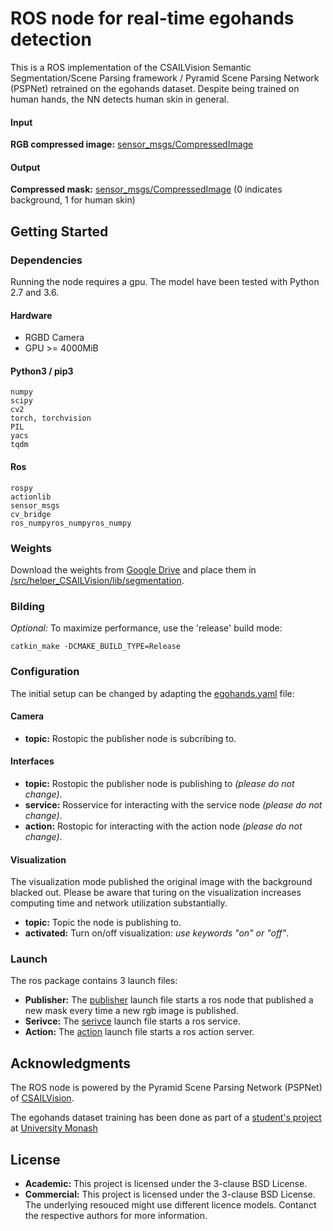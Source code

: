 # ROS node for real-time egohands detection #

This is a ROS implementation of the CSAILVision Semantic Segmentation/Scene Parsing framework / Pyramid Scene Parsing Network (PSPNet) retrained on the egohands dataset. Despite being trained on human hands, the NN detects human skin in general.

#### Input ####

**RGB compressed image:** [sensor_msgs/CompressedImage](http://docs.ros.org/melodic/api/sensor_msgs/html/msg/CompressedImage.html)

#### Output ####

**Compressed mask:** [sensor_msgs/CompressedImage](http://docs.ros.org/melodic/api/sensor_msgs/html/msg/CompressedImage.html) (0 indicates background, 1 for human skin)

## Getting Started ##

### Dependencies ###

Running the node requires a gpu. The model have been tested with Python 2.7 and 3.6.
 
#### Hardware ####

* RGBD Camera
* GPU >= 4000MiB

#### Python3 / pip3 ####
```
numpy
scipy
cv2
torch, torchvision
PIL
yacs
tqdm
```
#### Ros ####
```
rospy
actionlib
sensor_msgs
cv_bridge
ros_numpyros_numpyros_numpy
```

### Weights ###

Download the weights from [Google Drive](https://drive.google.com/drive/u/1/folders/1q--u3g9XgQ0qH1I6JJfCs3EfTMc3t1IT) and place them in [/src/helper_CSAILVision/lib/segmentation](/src/helper_CSAILVision/lib/segmentation/).

### Bilding ###

*Optional:* To maximize performance, use the 'release' build mode:
```
catkin_make -DCMAKE_BUILD_TYPE=Release
```

### Configuration

The initial setup can be changed by adapting the [egohands.yaml](cfg/egohands.yaml) file:

#### Camera ####
* **topic:** Rostopic the publisher node is subcribing to.

#### Interfaces ####
* **topic:** Rostopic the publisher node is publishing to *(please do not change)*.
* **service:** Rosservice for interacting with the service node *(please do not change)*.
* **action:** Rostopic for interacting with the action node *(please do not change)*.

#### Visualization ####

The visualization mode published the original image with the background blacked out. Please be aware that turing on the visualization increases computing time and network utilization substantially.

* **topic:** Topic the node is publishing to.
* **activated:** Turn on/off visualization: *use keywords "on" or "off"*.

### Launch

The ros package contains 3 launch files:
* **Publisher:** The [publisher](launch/egohands_publisher.launch) launch file starts a ros node that published a new mask every time a new rgb image is published.
* **Serivce:** The [serivce](launch/egohands_service.launch) launch file starts a ros service. 
* **Action:** The [action](launch/egohands_action.launch) launch file starts a ros action server.

## Acknowledgments

The ROS node is powered by the Pyramid Scene Parsing Network (PSPNet) of [CSAILVision](https://github.com/CSAILVision/semantic-segmentation-pytorch).

The egohands dataset training has been done as part of a [student's project](https://github.com/junwenkwan/hand-seg-tpv) at [University Monash](https://www.monash.edu/)

## License

* **Academic:** This project is licensed under the 3-clause BSD License.
* **Commercial:** This project is licensed under the 3-clause BSD License. The underlying resouced might use different licence models. Contanct the respective authors for more information.
